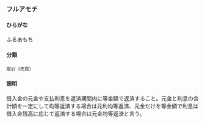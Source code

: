 <div style="display:none;">

## [あ行](securities-terms?id=あ行)
## [か行](securities-terms?id=か行)
## [さ行](securities-terms?id=さ行)
## [た行](securities-terms?id=た行)
## [な行](securities-terms?id=な行)
## [は行](securities-terms?id=は行)

</div>

### フルアモチ

#### ひらがな

ふるあもち

#### 分類

`取引（売買）`

#### 説明

借入金の元金や支払利息を返済期間内に等金額で返済すること。元金と利息の合計額を一定にして均等返済する場合は元利均等返済、元金だけを等金額で利息は借入金残高に応じて返済する場合は元金均等返済と言う。

<div style="display:none;">

## [ま行](securities-terms?id=ま行)
## [や行](securities-terms?id=や行)
## [ら行](securities-terms?id=ら行)
## [わ行](securities-terms?id=わ行)
## [英数字・記号](securities-terms?id=英数字・記号)

</div>

